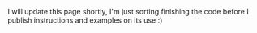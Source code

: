 I will update this page shortly, I'm just sorting finishing the code before I publish instructions and examples on its use :)